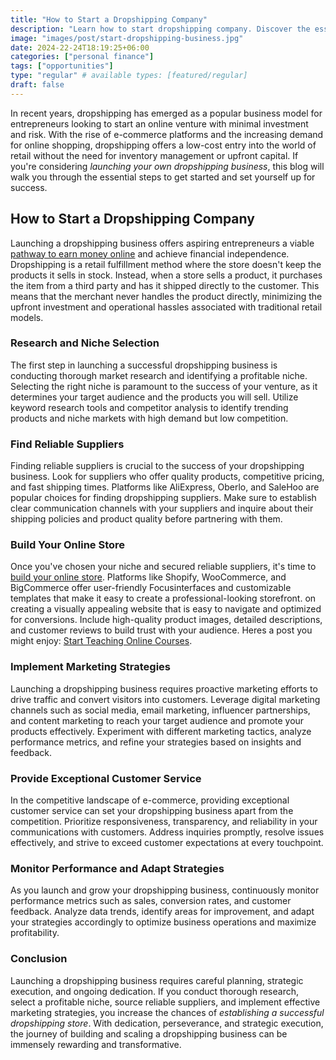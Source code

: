 ```yaml
---
title: "How to Start a Dropshipping Company"
description: "Learn how to start dropshipping company. Discover the essential steps, from choosing your niche to finding reliable suppliers, building your online store, driving traffic, and providing excellent customer service."
image: "images/post/start-dropshipping-business.jpg"
date: 2024-22-24T18:19:25+06:00
categories: ["personal finance"]
tags: ["opportunities"]
type: "regular" # available types: [featured/regular]
draft: false
---
```


In recent years, dropshipping has emerged as a popular business model for entrepreneurs looking to start an online venture with minimal investment and risk. With the rise of e-commerce platforms and the increasing demand for online shopping, dropshipping offers a low-cost entry into the world of retail without the need for inventory management or upfront capital. If you're considering _launching your own dropshipping business_, this blog  will walk you through the essential steps to get started and set yourself up for success.

## How to Start a Dropshipping Company

Launching a dropshipping business offers aspiring entrepreneurs a viable [pathway to earn money online](/blog/ways-to-make-money-online) and achieve financial independence. Dropshipping is a retail fulfillment method where the store doesn't keep the products it sells in stock. Instead, when a store sells a product, it purchases the item from a third party and has it shipped directly to the customer. This means that the merchant never handles the product directly, minimizing the upfront investment and operational hassles associated with traditional retail models.

### Research and Niche Selection

The first step in launching a successful dropshipping business is conducting thorough market research and identifying a profitable niche. Selecting the right niche is paramount to the success of your venture, as it determines your target audience and the products you will sell. Utilize keyword research tools and competitor analysis to identify trending products and niche markets with high demand but low competition.

### Find Reliable Suppliers

Finding reliable suppliers is crucial to the success of your dropshipping business. Look for suppliers who offer quality products, competitive pricing, and fast shipping times. Platforms like AliExpress, Oberlo, and SaleHoo are popular choices for finding dropshipping suppliers. Make sure to establish clear communication channels with your suppliers and inquire about their shipping policies and product quality before partnering with them.

### Build Your Online Store

Once you've chosen your niche and secured reliable suppliers, it's time to [build your online store](/blog/launch-an-ecommerce-store). Platforms like Shopify, WooCommerce, and BigCommerce offer user-friendly Focusinterfaces and customizable templates that make it easy to create a professional-looking storefront.  on creating a visually appealing website that is easy to navigate and optimized for conversions. Include high-quality product images, detailed descriptions, and customer reviews to build trust with your audience. Heres a post you might enjoy: [Start Teaching Online Courses](/blog/make-money-teaching-online-courses).

### Implement Marketing Strategies

Launching a dropshipping business requires proactive marketing efforts to drive traffic and convert visitors into customers. Leverage digital marketing channels such as social media, email marketing, influencer partnerships, and content marketing to reach your target audience and promote your products effectively. Experiment with different marketing tactics, analyze performance metrics, and refine your strategies based on insights and feedback.

### Provide Exceptional Customer Service

In the competitive landscape of e-commerce, providing exceptional customer service can set your dropshipping business apart from the competition. Prioritize responsiveness, transparency, and reliability in your communications with customers. Address inquiries promptly, resolve issues effectively, and strive to exceed customer expectations at every touchpoint.

### Monitor Performance and Adapt Strategies

As you launch and grow your dropshipping business, continuously monitor performance metrics such as sales, conversion rates, and customer feedback. Analyze data trends, identify areas for improvement, and adapt your strategies accordingly to optimize business operations and maximize profitability.

### Conclusion

Launching a dropshipping business requires careful planning, strategic execution, and ongoing dedication. If you conduct thorough research, select a profitable niche, source reliable suppliers, and implement effective marketing strategies, you increase the chances of _establishing a successful dropshipping store_. With dedication, perseverance, and strategic execution, the journey of building and scaling a dropshipping business can be immensely rewarding and transformative.
